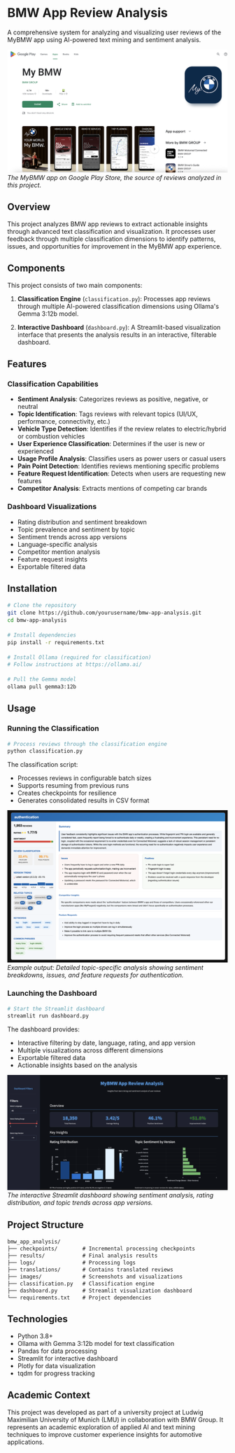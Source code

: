 # BMW App Review Analysis

A comprehensive system for analyzing and visualizing user reviews of the MyBMW app using AI-powered text mining and sentiment analysis.

![MyBMW App Google Play](bmw_app_analysis/images/myBMWpage.png)
*The MyBMW app on Google Play Store, the source of reviews analyzed in this project.*

## Overview

This project analyzes BMW app reviews to extract actionable insights through advanced text classification and visualization. It processes user feedback through multiple classification dimensions to identify patterns, issues, and opportunities for improvement in the MyBMW app experience.

## Components

This project consists of two main components:

1. **Classification Engine** (`classification.py`): Processes app reviews through multiple AI-powered classification dimensions using Ollama's Gemma 3:12b model.

2. **Interactive Dashboard** (`dashboard.py`): A Streamlit-based visualization interface that presents the analysis results in an interactive, filterable dashboard.

## Features

### Classification Capabilities
- **Sentiment Analysis**: Categorizes reviews as positive, negative, or neutral
- **Topic Identification**: Tags reviews with relevant topics (UI/UX, performance, connectivity, etc.)
- **Vehicle Type Detection**: Identifies if the review relates to electric/hybrid or combustion vehicles
- **User Experience Classification**: Determines if the user is new or experienced
- **Usage Profile Analysis**: Classifies users as power users or casual users
- **Pain Point Detection**: Identifies reviews mentioning specific problems
- **Feature Request Identification**: Detects when users are requesting new features
- **Competitor Analysis**: Extracts mentions of competing car brands

### Dashboard Visualizations
- Rating distribution and sentiment breakdown
- Topic prevalence and sentiment by topic
- Sentiment trends across app versions
- Language-specific analysis
- Competitor mention analysis
- Feature request insights
- Exportable filtered data

## Installation

```bash
# Clone the repository
git clone https://github.com/yourusername/bmw-app-analysis.git
cd bmw-app-analysis

# Install dependencies
pip install -r requirements.txt

# Install Ollama (required for classification)
# Follow instructions at https://ollama.ai/

# Pull the Gemma model
ollama pull gemma3:12b
```

## Usage

### Running the Classification

```bash
# Process reviews through the classification engine
python classification.py
```

The classification script:
- Processes reviews in configurable batch sizes
- Supports resuming from previous runs
- Creates checkpoints for resilience
- Generates consolidated results in CSV format

![Topic Analysis Card](bmw_app_analysis/images/TopicCard.png)
*Example output: Detailed topic-specific analysis showing sentiment breakdowns, issues, and feature requests for authentication.*

### Launching the Dashboard

```bash
# Start the Streamlit dashboard
streamlit run dashboard.py
```

The dashboard provides:
- Interactive filtering by date, language, rating, and app version
- Multiple visualizations across different dimensions
- Exportable filtered data
- Actionable insights based on the analysis

![Dashboard Screenshot](bmw_app_analysis/images/Dashboard.png)
*The interactive Streamlit dashboard showing sentiment analysis, rating distribution, and topic trends across app versions.*

## Project Structure

```
bmw_app_analysis/
├── checkpoints/        # Incremental processing checkpoints
├── results/            # Final analysis results
├── logs/               # Processing logs
├── translations/       # Contains translated reviews
├── images/             # Screenshots and visualizations
├── classification.py   # Classification engine
├── dashboard.py        # Streamlit visualization dashboard
└── requirements.txt    # Project dependencies
```

## Technologies

- Python 3.8+
- Ollama with Gemma 3:12b model for text classification
- Pandas for data processing
- Streamlit for interactive dashboard
- Plotly for data visualization
- tqdm for progress tracking

## Academic Context

This project was developed as part of a university project at Ludwig Maximilian University of Munich (LMU) in collaboration with BMW Group. It represents an academic exploration of applied AI and text mining techniques to improve customer experience insights for automotive applications.